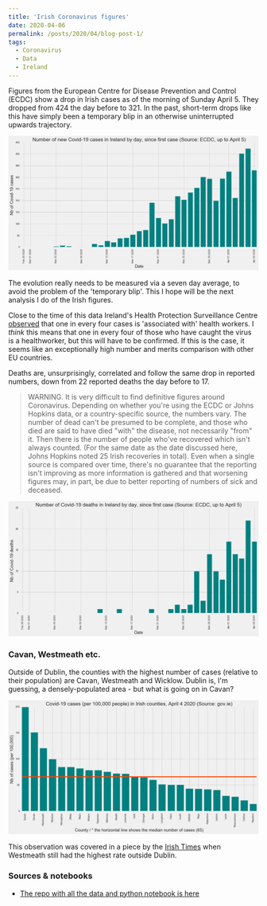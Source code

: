 ```yaml
---
title: 'Irish Coronavirus figures'
date: 2020-04-06
permalink: /posts/2020/04/blog-post-1/
tags:
  - Coronavirus
  - Data
  - Ireland
---
```


Figures from the European Centre for Disease Prevention and Control (ECDC) show a drop in Irish cases as of the morning of Sunday April 5. They dropped from 424 the day before to 321. In the past, short-term drops like this have simply been a temporary blip in an otherwise uninterrupted upwards trajectory.

![Daily cases in Ireland](/images/ireland_cases_0504.jpg)

The evolution really needs to be measured via a seven day average, to avoid the problem of the 'temporary blip'. This I hope will be the next analysis I do of the Irish figures.

Close to the time of this data Ireland's Health Protection Surveillance Centre [observed](https://www.gov.ie/en/publication/ed3cdd-an-analysis-of-the-4916-cases-of-covid-19-in-ireland-as-of-saturday-/) that one in every four cases is 'associated with' health workers. I *think* this means that one in every four of those who have caught the virus is a healthworker, but this will have to be confirmed. If this is the case, it seems like an exceptionally high number and merits comparison with other EU countries.

Deaths are, unsurprisingly, correlated and follow the same drop in reported numbers, down from 22 reported deaths the day before to 17.

> WARNING. It is very difficult to find definitive figures around Coronavirus. Depending on whether you're using the ECDC or
> Johns Hopkins data, or a country-specific source, the numbers vary. The number of dead can't be presumed to be complete,
> and those who died are said to have died "with" the disease, not necessarily "from" it. Then there is the number of people
> who've recovered which isn't always counted. (For the same date as the date discussed here, Johns Hopkins noted 25 Irish
> recoveries in total). Even when a single source is compared over time, there's no guarantee that the reporting isn't
> improving as more information is gathered and that worsening figures may, in part, be due to better reporting of numbers of
> sick and deceased.

![Daily deaths in Ireland](/images/ireland_deaths_0504.png)

### Cavan, Westmeath etc.

Outside of Dublin, the counties with the highest number of cases (relative to their population) are Cavan, Westmeath and Wicklow. Dublin is, I'm guessing, a densely-populated area - but what is going on in Cavan?

![Number of Irish cases by county](/images/ireland_counties_0504.png)

This observation was covered in a piece by the [Irish Times](https://www.irishtimes.com/news/ireland/irish-news/coronavirus-westmeath-has-highest-rate-of-covid-19-outside-of-dublin-1.4218810) when Westmeath still had the highest rate outside Dublin.


### Sources & notebooks

* [The repo with all the data and python notebook is here](https://github.com/aodhanlutetiae/covid)
